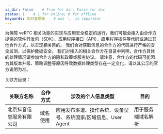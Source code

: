 ```yaml
---
is_dir: False    # True for dir; False for doc
status: 1    # 1 for online; 0 for offline
keywords: 实时音视频    # use ',' as separator
---
```


为保障 veRTC 相关功能的实现与应用安全稳定的运行，我们可能会接入由合作方提供的软件开发包（SDK）、应用程序接口（API）、应用程序插件等代码或通过其他合作方式，以实现相关目的。
我们会对获取信息的合作方的代码进行严格的安全监测，以保护数据安全。
我们对接入的相关合作方在目录中列明，合作方具体的处理情况请参加合作方的隐私政策或服务协议。
请注意，合作方的代码可能因为其版本升级、策略调整等原因导致数据处理类型存在一定变化，请以其公示的官方说明为准。

关联方目录：

| 关联方名称 | 合作方式 | 涉及的个人信息类型 | 目的 |
| --- | --- | --- | --- |
| 北京抖音信息服务有限公司 | 域名使用 | 应用发布渠道、操作系统、设备型号、系统国家/区域信息、User Agent | 用于服务端域名解析 |
